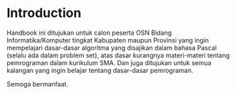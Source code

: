 # Introduction

Handbook ini ditujukan untuk calon peserta OSN Bidang Informatika/Komputer tingkat Kabupaten maupun Provinsi yang ingin mempelajari dasar-dasar algoritma yang disajikan dalam bahasa Pascal (selalu ada dalam problem set), atas dasar kurangnya materi-materi tentang pemrograman dalam kurikulum SMA. Dan juga ditujukan untuk semua kalangan yang ingin belajar tentang dasar-dasar pemrograman.

Semoga bermanfaat.
